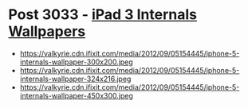 # Post 3033 - [iPad 3 Internals Wallpapers](https://www.ifixit.com/News/3033/ipad-3-internals-wallpapers)

- https://valkyrie.cdn.ifixit.com/media/2012/09/05154445/iphone-5-internals-wallpaper-300x200.jpeg
- https://valkyrie.cdn.ifixit.com/media/2012/09/05154445/iphone-5-internals-wallpaper-324x216.jpeg
- https://valkyrie.cdn.ifixit.com/media/2012/09/05154445/iphone-5-internals-wallpaper-450x300.jpeg
